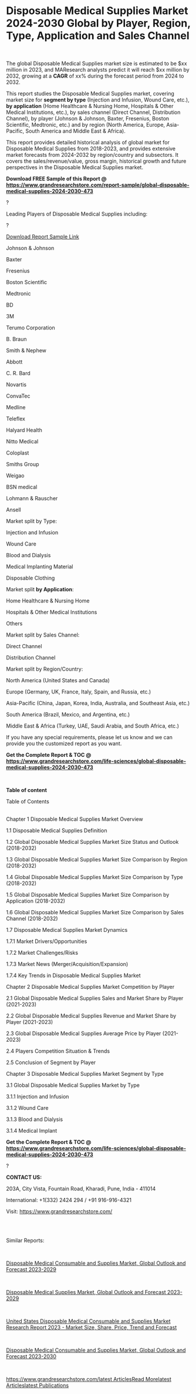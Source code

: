 <h1>Disposable Medical Supplies Market 2024-2030 Global by Player, Region, Type, Application and Sales Channel</h1><br/><p>The global Disposable Medical Supplies market size is estimated to be $xx million in 2023, and MAResearch analysts predict it will reach $xx million by 2032, growing at a <strong>CAGR</strong> of xx% during the forecast period from 2024 to 2032.</p>
 
 
 
 <p>This report studies the Disposable Medical Supplies market, covering market size for <strong>segment by type</strong> (Injection and Infusion, Wound Care, etc.), <strong>by application</strong> (Home Healthcare & Nursing Home, Hospitals & Other Medical Institutions, etc.), by sales channel (Direct Channel, Distribution Channel), by player (Johnson & Johnson, Baxter, Fresenius, Boston Scientific, Medtronic, etc.) and by region (North America, Europe, Asia-Pacific, South America and Middle East & Africa).</p>
 
 
 
 <p>This report provides detailed historical analysis of global market for Disposable Medical Supplies from 2018-2023, and provides extensive market forecasts from 2024-2032 by region/country and subsectors. It covers the sales/revenue/value, gross margin, historical growth and future perspectives in the Disposable Medical Supplies market.</p>
 
 
 
 <div><b>Download FREE Sample of this Report @ <a href="https://www.grandresearchstore.com/report-sample/global-disposable-medical-supplies-2024-2030-473">https://www.grandresearchstore.com/report-sample/global-disposable-medical-supplies-2024-2030-473</a></b></div>
 
 
 
 <p>? </p>
 
 
 
 <p>Leading Players of Disposable Medical Supplies including:</p>
 
 
 
 <p>? </p>
 
 
 
 <p><a href="https://www.grandresearchstore.com/mr-admin/report-sample/global-disposable-medical-supplies-2024-2030-473">Download Report Sample Link</a></p>
 
 
 
 <p>Johnson & Johnson</p>
 
 
 
 <p>Baxter</p>
 
 
 
 <p>Fresenius</p>
 
 
 
 <p>Boston Scientific</p>
 
 
 
 <p>Medtronic</p>
 
 
 
 <p>BD</p>
 
 
 
 <p>3M</p>
 
 
 
 <p>Terumo Corporation</p>
 
 
 
 <p>B. Braun</p>
 
 
 
 <p>Smith & Nephew</p>
 
 
 
 <p>Abbott</p>
 
 
 
 <p>C. R. Bard</p>
 
 
 
 <p>Novartis</p>
 
 
 
 <p>ConvaTec</p>
 
 
 
 <p>Medline</p>
 
 
 
 <p>Teleflex</p>
 
 
 
 <p>Halyard Health</p>
 
 
 
 <p>Nitto Medical</p>
 
 
 
 <p>Coloplast</p>
 
 
 
 <p>Smiths Group</p>
 
 
 
 <p>Weigao</p>
 
 
 
 <p>BSN medical</p>
 
 
 
 <p>Lohmann & Rauscher</p>
 
 
 
 <p>Ansell</p>
 
 
 
 <p>Market split by Type:</p>
 
 
 
 <p>Injection and Infusion</p>
 
 
 
 <p>Wound Care</p>
 
 
 
 <p>Blood and Dialysis</p>
 
 
 
 <p>Medical Implanting Material</p>
 
 
 
 <p>Disposable Clothing</p>
 
 
 
 <p>Market split <strong>by Application</strong>:</p>
 
 
 
 <p>Home Healthcare & Nursing Home</p>
 
 
 
 <p>Hospitals & Other Medical Institutions</p>
 
 
 
 <p>Others</p>
 
 
 
 <p>Market split by Sales Channel:</p>
 
 
 
 <p>Direct Channel</p>
 
 
 
 <p>Distribution Channel</p>
 
 
 
 <p>Market split by Region/Country:</p>
 
 
 
 <p>North America (United States and Canada)</p>
 
 
 
 <p>Europe (Germany, UK, France, Italy, Spain, and Russia, etc.)</p>
 
 
 
 <p>Asia-Pacific (China, Japan, Korea, India, Australia, and Southeast Asia, etc.)</p>
 
 
 
 <p>South America (Brazil, Mexico, and Argentina, etc.)</p>
 
 
 
 <p>Middle East & Africa (Turkey, UAE, Saudi Arabia, and South Africa, etc.)</p>
 
 
 
 <p>If you have any special requirements, please let us know and we can provide you the customized report as you want.</p>
 
 
 
 <div><b>Get the Complete Report & TOC @ <a href="https://www.grandresearchstore.com/life-sciences/global-disposable-medical-supplies-2024-2030-473">https://www.grandresearchstore.com/life-sciences/global-disposable-medical-supplies-2024-2030-473</a></b></div>
 
 
 
 <p><br />
 
 <b>Table of content</b></p>
 
 
 
 <p>Table of Contents<br />
 
 <br />
 
 Chapter 1 Disposable Medical Supplies Market Overview<br />
 
 1.1 Disposable Medical Supplies Definition<br />
 
 1.2 Global Disposable Medical Supplies Market Size Status and Outlook (2018-2032)<br />
 
 1.3 Global Disposable Medical Supplies Market Size Comparison by Region (2018-2032)<br />
 
 1.4 Global Disposable Medical Supplies Market Size Comparison by Type (2018-2032)<br />
 
 1.5 Global Disposable Medical Supplies Market Size Comparison by Application (2018-2032)<br />
 
 1.6 Global Disposable Medical Supplies Market Size Comparison by Sales Channel (2018-2032)<br />
 
 1.7 Disposable Medical Supplies Market Dynamics<br />
 
 1.7.1 Market Drivers/Opportunities<br />
 
 1.7.2 Market Challenges/Risks<br />
 
 1.7.3 Market News (Merger/Acquisition/Expansion)<br />
 
 1.7.4 Key Trends in Disposable Medical Supplies Market<br />
 
 Chapter 2 Disposable Medical Supplies Market Competition by Player<br />
 
 2.1 Global Disposable Medical Supplies Sales and Market Share by Player (2021-2023)<br />
 
 2.2 Global Disposable Medical Supplies Revenue and Market Share by Player (2021-2023)<br />
 
 2.3 Global Disposable Medical Supplies Average Price by Player (2021-2023)<br />
 
 2.4 Players Competition Situation & Trends<br />
 
 2.5 Conclusion of Segment by Player<br />
 
 Chapter 3 Disposable Medical Supplies Market Segment by Type<br />
 
 3.1 Global Disposable Medical Supplies Market by Type<br />
 
 3.1.1 Injection and Infusion<br />
 
 3.1.2 Wound Care<br />
 
 3.1.3 Blood and Dialysis<br />
 
 3.1.4 Medical Implant</p>
 
 
 
 <div><b>Get the Complete Report & TOC @ <a href="https://www.grandresearchstore.com/life-sciences/global-disposable-medical-supplies-2024-2030-473">https://www.grandresearchstore.com/life-sciences/global-disposable-medical-supplies-2024-2030-473</a></b></div>
 
 
 
 <p>? </p>
 
 
 
 <p><b>CONTACT US:</b><br />
 
 203A, City Vista, Fountain Road, Kharadi, Pune, India - 411014<br />
 
 International: +1(332) 2424 294 / +91 916-916-4321<br />
 
 Visit: <a href="https://www.grandresearchstore.com/">https://www.grandresearchstore.com/</a><br />
 
 <br />
 
 <br />
 
 Similar Reports:<br />
 
 <br />
 
 <a href="https://www.grandresearchstore.com/life-sciences/global-disposable-medical-consumable-supplies-forecast-2023-2029-530">Disposable Medical Consumable and Supplies Market, Global Outlook and Forecast 2023-2029</a><br />
 
 <br />
 
 <a href="https://www.grandresearchstore.com/life-sciences/global-disposable-medical-supplies-forecast-2023-2029-499">Disposable Medical Supplies Market, Global Outlook and Forecast 2023-2029</a><br />
 
 <br />
 
 <a href="https://www.grandresearchstore.com/life-sciences/united-states-disposable-medical-consumable-supplies-2023-753">United States Disposable Medical Consumable and Supplies Market Research Report 2023 - Market Size, Share, Price, Trend and Forecast</a><br />
 
 <br />
 
 <a href="https://www.grandresearchstore.com/life-sciences/global-disposable-medical-consumable-supplies-forecast-2023-2030-714">Disposable Medical Consumable and Supplies Market, Global Outlook and Forecast 2023-2030</a><br />
 
 <br />
 
 <a href="https://gyeongbokgung.com">https://www.grandresearchstore.com/</a><a href="https://hallyeomaritime.com">latest Articles</a><a href="https://jingwansa.com">Read More</a><a href="https://nguoiviet.jp/">latest Articles</a><a href="https://www.intelmarketresearch.com/">latest Publications</a></p>